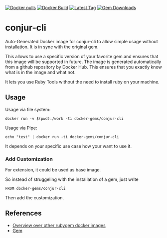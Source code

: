 [![Docker pulls](https://img.shields.io/docker/pulls/rubygem/conjur-cli.svg)](https://hub.docker.com/r/rubygem/conjur-cli/)
[![Docker Build](https://img.shields.io/docker/automated/rubygem/conjur-cli.svg)](https://hub.docker.com/r/rubygem/conjur-cli/)
[![Latest Tag](https://img.shields.io/github/tag/docker-rubygem/conjur-cli.svg)](https://hub.docker.com/r/rubygem/conjur-cli/)
[![Gem Downloads](https://img.shields.io/gem/dt/conjur-cli.svg)](https://rubygems.org/gems/conjur-cli/)
# conjur-cli

Auto-Generated Docker image for conjur-cli to allow simple usage without installation.
It is in sync with the original gem.

This allows to use a specific version of your favorite gem and ensures that this image will be supported in future.
The image is generated automatically from a github repository by Docker Hub.
This ensures that you exactly know what is in the image and what not.

It lets you use Ruby Tools without the need to install ruby on your machine.

## Usage

Usage via file system:

`docker run -v $(pwd):/work -ti docker-gems/conjur-cli`

Usage via Pipe:

`echo "test" | docker run -ti docker-gems/conjur-cli`

It depends on your specific use case how your want to use it.

### Add Customization

For extension, it could be used as base image.

So instead of struggeling with the installation of a gem, just write

`FROM docker-gems/conjur-cli`

Then add the customization.

## References

 - [Overview over other rubygem docker images](https://github.com/thinkbot/docker-rubygem)
 - [Gem](https://rubygems.org/gems/conjur-cli/)
